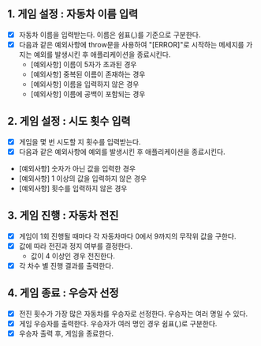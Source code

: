 ## 1. 게임 설정 : 자동차 이름 입력

- [x] 자동차 이름을 입력받는다. 이름은 쉼표(,)를 기준으로 구분한다.
- [x] 다음과 같은 예외사항에 throw문을 사용하여 "[ERROR]"로 시작하는 메세지를 가지는 예외를 발생시킨 후 애플리케이션을 종료시킨다.
  - [예외사항] 이름이 5자가 초과된 경우
  - [예외사항] 중복된 이름이 존재하는 경우
  - [예외사항] 이름을 입력하지 않은 경우
  - [예외사항] 이름에 공백이 포함되는 경우

## 2. 게임 설정 : 시도 횟수 입력

- [x] 게임을 몇 번 시도할 지 횟수를 입력받는다.
- [x] 다음과 같은 예외사항에 예외를 발생시킨 후 애플리케이션을 종료시킨다.
- [예외사항] 숫자가 아닌 값을 입력한 경우
- [예외사항] 1 이상의 값을 입력하지 않은 경우
- [예외사항] 횟수를 입력하지 않은 경우

## 3. 게임 진행 : 자동차 전진

- [x] 게임이 1회 진행될 때마다 각 자동차마다 0에서 9까지의 무작위 값을 구한다.
- [x] 값에 따라 전진과 정지 여부를 결정한다.
  - 값이 4 이상인 경우 전진한다.
- [x] 각 차수 별 진행 결과를 출력한다.

## 4. 게임 종료 : 우승자 선정

- [x] 전진 횟수가 가장 많은 자동차를 우승자로 선정한다. 우승자는 여러 명일 수 있다.
- [x] 게임 우승자를 출력한다. 우승자가 여러 명인 경우 쉼표(,)로 구분한다.
- [x] 우승자 출력 후, 게임을 종료한다.
